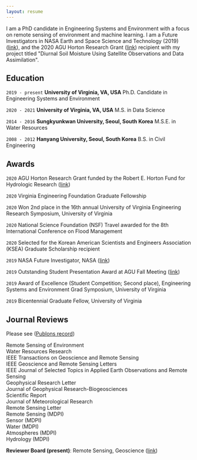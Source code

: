 ```yaml
---
layout: resume
---
```


I am a PhD candidate in Engineering Systems and Environment with a focus on remote sensing of environment and machine learning. I am a Future Investigators in NASA Earth and Space Science and Technology (2019) ([link](https://news.virginia.edu/content/nasa-aids-uva-grad-student-soil-research-satellite)), and the 2020 AGU Horton Research Grant ([link](https://news.virginia.edu/content/big-questions-child-leads-phd-candidate-big-research)) recipient with my project titled "Diurnal Soil Moisture Using Satellite Observations and Data Assimilation".

## Education
`2019 - present`
__University of Virginia, VA, USA__
Ph.D. Candidate in Engineering Systems and Environment

`2020 - 2021`
__University of Virginia, VA, USA__
M.S. in Data Science

`2014 - 2016`
__Sungkyunkwan University, Seoul, South Korea__
M.S.E. in Water Resources

`2008 - 2012`
__Hanyang University, Seoul, South Korea__
B.S. in Civil Engineering


## Awards

`2020`
AGU Horton Research Grant funded by the Robert E. Horton Fund for Hydrologic Research ([link](https://news.virginia.edu/content/big-questions-child-leads-phd-candidate-big-research))

`2020`
Virginia Engineering Foundation Graduate Fellowship

`2020`
Won 2nd place in the 16th annual University of Virginia Engineering Research Symposium, University of Virginia

`2020`
National Science Foundation (NSF) Travel awarded for the 8th International Conference on Flood Management

`2020`
Selected for the Korean American Scientists and Engineers Association (KSEA) Graduate Scholarship recipient 

`2019`
NASA Future Investigator, NASA ([link](https://engineering.virginia.edu/hyunglok-kim%E2%80%99s-soil-moisture-proposal-earns-selection-nasa%E2%80%99s-%E2%80%98future-investigator%E2%80%99-program))

`2019`
Outstanding Student Presentation Award at AGU Fall Meeting ([link](https://engineering.virginia.edu/hyunglok-kim-lands-coveted-outstanding-student-presentation-award-agu-fall-meeting))

`2019`
Award of Excellence (Student Competition; Second place), Engineering Systems and Environment Grad Symposium, University 
 of Virginia

`2019`
Bicentennial Graduate Fellow, University of Virginia

## Journal Reviews
Please see ([Publons record](https://publons.com/researcher/1508356/hyunglok-kim/))

Remote Sensing of Environment\
Water Resources Research\
IEEE Transactions on Geoscience and Remote Sensing\
IEEE Geoscience and Remote Sensing Letters\
IEEE Journal of Selected Topics in Applied Earth Observations and Remote Sensing\
Geophysical Research Letter\
Journal of Geophysical Research-Biogeosciences\
Scientific Report\
Journal of Meteorological Research\
Remote Sensing Letter\
Remote Sensing (MDPI)\
Sensor (MDPI)\
Water (MDPI)\
Atmospheres (MDPI)\
Hydrology (MDPI)

__Reviewer Board (present)__: Remote Sensing, Geoscience ([link](https://www.mdpi.com/journal/remotesensing/submission_reviewers))



<!-- ### Footer

Last updated: May 2013 -->


